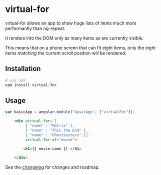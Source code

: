 # virtual-for

virtual-for allows an app to show huge lists of items much more performantly than ng-repeat.

It renders into the DOM only as many items as are currently visible.

This means that on a phone screen that can fit eight items, only the eight items matching the current scroll position will be rendered.

## Installation
```bash
# use npm
npm install virtual-for
```

## Usage

```js
var basicApp = angular.module("basicApp", ["virtualFor"]);
```

```html
    <div virtual-for='[
         { "name" : "Matrix" },
         { "name" : "This the End" },
         { "name" : "Ghostbusters" }]'
         virtual-for-of="movie">

        <h1>{{ movie.name }} </h1>

    </div>
```
See the
[changelog](https://github.com/quinntynebrown/virtualFor/blob/master/CHANGELOG.md)
for changes and roadmap.
